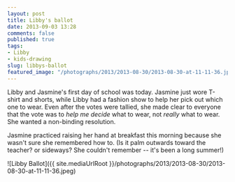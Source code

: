 ```yaml
---
layout: post
title: Libby's ballot
date: 2013-09-03 13:28
comments: false
published: true
tags:
- Libby
- kids-drawing
slug: libbys-ballot
featured_image: "/photographs/2013/2013-08-30/2013-08-30-at-11-11-36.jpeg"
---
```

Libby and Jasmine's first day of school was today.  Jasmine just wore T-shirt and shorts, while Libby had a fashion show to help her pick out which one to wear.  Even after the votes were tallied, she made clear to everyone that the vote was to *help me decide* what to wear, not *really* what to wear. She wanted a non-binding resolution.  

Jasmine practiced raising her hand at breakfast this morning because she wasn't sure she remembered how to.  (Is it palm outwards toward the teacher?  or sideways?  She couldn't remember -- it's been a long summer!)

![Libby Ballot]({{ site.mediaUrlRoot }}/photographs/2013/2013-08-30/2013-08-30-at-11-11-36.jpeg)
